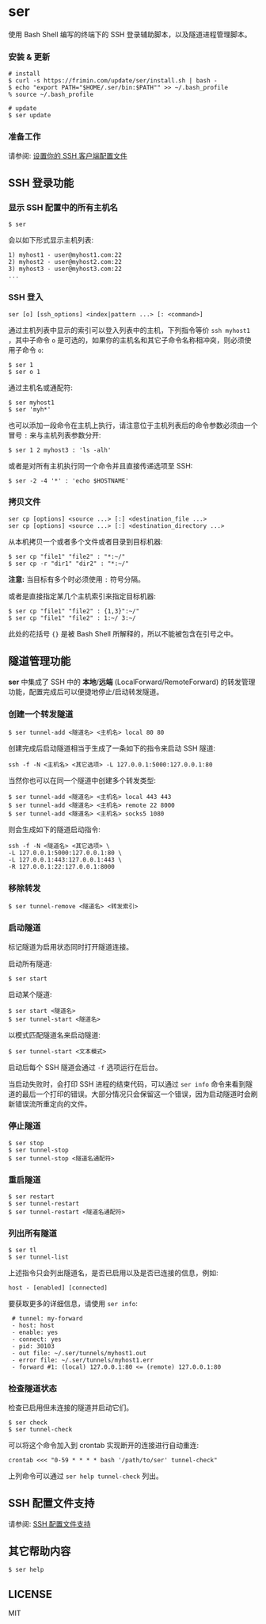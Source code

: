 # ser

使用 Bash Shell 编写的终端下的 SSH 登录辅助脚本，以及隧道进程管理脚本。

### 安装 & 更新

	# install
	$ curl -s https://frimin.com/update/ser/install.sh | bash -
	$ echo "export PATH="$HOME/.ser/bin:$PATH"" >> ~/.bash_profile
	% source ~/.bash_profile

	# update
	$ ser update

### 准备工作

请参阅: [设置你的 SSH 客户端配置文件](docs/configure_ssh_client_options_chs.md)

## SSH 登录功能

### 显示 SSH 配置中的所有主机名

	$ ser
	
会以如下形式显示主机列表:

	1) myhost1 - user@myhost1.com:22
	2) myhost2 - user@myhost2.com:22
	3) myhost3 - user@myhost3.com:22
	...
		
### SSH 登入

	ser [o] [ssh_options] <index|pattern ...> [: <command>]

通过主机列表中显示的索引可以登入列表中的主机，下列指令等价 `ssh myhost1 `，其中子命令 `o` 是可选的，如果你的主机名和其它子命令名称相冲突，则必须使用子命令 `o`:

	$ ser 1
	$ ser o 1
	
通过主机名或通配符:

	$ ser myhost1
	$ ser 'myh*'
	
也可以添加一段命令在主机上执行，请注意位于主机列表后的命令参数必须由一个冒号 `:` 来与主机列表参数分开:

	$ ser 1 2 myhost3 : 'ls -alh'

或者是对所有主机执行同一个命令并且直接传递选项至 SSH:

	$ ser -2 -4 '*' : 'echo $HOSTNAME'
	
### 拷贝文件

	ser cp [options] <source ...> [:] <destination_file ...>
	ser cp [options] <source ...> [:] <destination_directory ...>

从本机拷贝一个或者多个文件或者目录到目标机器:

	$ ser cp "file1" "file2" : "*:~/"
	$ ser cp -r "dir1" "dir2" : "*:~/"
	
**注意:** 当目标有多个时必须使用 `:` 符号分隔。

或者是直接指定某几个主机索引来指定目标机器:

	$ ser cp "file1" "file2" : {1,3}":~/"
	$ ser cp "file1" "file2" : 1:~/ 3:~/
	
此处的花括号 `{}` 是被 Bash Shell 所解释的，所以不能被包含在引号之中。

## 隧道管理功能

**ser** 中集成了 SSH 中的 **本地**/**远端** (LocalForward/RemoteForward) 的转发管理功能，配置完成后可以便捷地停止/启动转发隧道。

### 创建一个转发隧道

	$ ser tunnel-add <隧道名> <主机名> local 80 80
	
创建完成后启动隧道相当于生成了一条如下的指令来启动 SSH 隧道:

	ssh -f -N <主机名> <其它选项> -L 127.0.0.1:5000:127.0.0.1:80
	
当然你也可以在同一个隧道中创建多个转发类型:

	$ ser tunnel-add <隧道名> <主机名> local 443 443
	$ ser tunnel-add <隧道名> <主机名> remote 22 8000
	$ ser tunnel-add <隧道名> <主机名> socks5 1080
	
则会生成如下的隧道启动指令:

	ssh -f -N <隧道名> <其它选项> \
	-L 127.0.0.1:5000:127.0.0.1:80 \
	-L 127.0.0.1:443:127.0.0.1:443 \
	-R 127.0.0.1:22:127.0.0.1:8000

### 移除转发

	$ ser tunnel-remove <隧道名> <转发索引>

### 启动隧道

标记隧道为启用状态同时打开隧道连接。

启动所有隧道:

	$ ser start

启动某个隧道:

	$ ser start <隧道名>
	$ ser tunnel-start <隧道名>
	
以模式匹配隧道名来启动隧道:

	$ ser tunnel-start <文本模式>
	
启动后每个 SSH 隧道会通过 `-f` 选项运行在后台。
	
当启动失败时，会打印 SSH 进程的结束代码，可以通过 `ser info` 命令来看到隧道的最后一个打印的错误。大部分情况只会保留这一个错误，因为启动隧道时会刷新错误流所重定向的文件。
	
### 停止隧道

	$ ser stop
	$ ser tunnel-stop
	$ ser tunnel-stop <隧道名通配符>
	
### 重启隧道

	$ ser restart
	$ ser tunnel-restart
	$ ser tunnel-restart <隧道名通配符>
	
### 列出所有隧道

	$ ser tl
	$ ser tunnel-list
	
上述指令只会列出隧道名，是否已启用以及是否已连接的信息，例如:

	host - [enabled] [connected]
	
要获取更多的详细信息，请使用 `ser info`:

	 # tunnel: my-forward
	 - host: host
	 - enable: yes
	 - connect: yes
	 - pid: 30103
	 - out file: ~/.ser/tunnels/myhost1.out
	 - error file: ~/.ser/tunnels/myhost1.err
	 - forward #1: (local) 127.0.0.1:80 <= (remote) 127.0.0.1:80

### 检查隧道状态

检查已启用但未连接的隧道并启动它们。

	$ ser check
	$ ser tunnel-check
	
可以将这个命令加入到 crontab 实现断开的连接进行自动重连:

	crontab <<< "0-59 * * * * bash '/path/to/ser' tunnel-check"

上列命令可以通过 `ser help tunnel-check` 列出。

## SSH 配置文件支持

请参阅: [SSH 配置文件支持](docs/ssh_config_format_support_chs.md)

## 其它帮助内容

	$ ser help
	 
## LICENSE

MIT